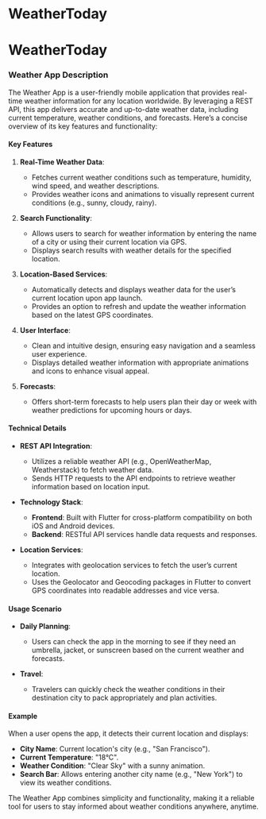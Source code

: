 # WeatherToday
# WeatherToday
### Weather App Description

The Weather App is a user-friendly mobile application that provides real-time weather information for any location worldwide. By leveraging a REST API, this app delivers accurate and up-to-date weather data, including current temperature, weather conditions, and forecasts. Here’s a concise overview of its key features and functionality:

#### Key Features

1. **Real-Time Weather Data**:
   - Fetches current weather conditions such as temperature, humidity, wind speed, and weather descriptions.
   - Provides weather icons and animations to visually represent current conditions (e.g., sunny, cloudy, rainy).

2. **Search Functionality**:
   - Allows users to search for weather information by entering the name of a city or using their current location via GPS.
   - Displays search results with weather details for the specified location.

3. **Location-Based Services**:
   - Automatically detects and displays weather data for the user’s current location upon app launch.
   - Provides an option to refresh and update the weather information based on the latest GPS coordinates.

4. **User Interface**:
   - Clean and intuitive design, ensuring easy navigation and a seamless user experience.
   - Displays detailed weather information with appropriate animations and icons to enhance visual appeal.

5. **Forecasts**:
   - Offers short-term forecasts to help users plan their day or week with weather predictions for upcoming hours or days.

#### Technical Details

- **REST API Integration**:
  - Utilizes a reliable weather API (e.g., OpenWeatherMap, Weatherstack) to fetch weather data.
  - Sends HTTP requests to the API endpoints to retrieve weather information based on location input.

- **Technology Stack**:
  - **Frontend**: Built with Flutter for cross-platform compatibility on both iOS and Android devices.
  - **Backend**: RESTful API services handle data requests and responses.

- **Location Services**:
  - Integrates with geolocation services to fetch the user’s current location.
  - Uses the Geolocator and Geocoding packages in Flutter to convert GPS coordinates into readable addresses and vice versa.

#### Usage Scenario

- **Daily Planning**:
  - Users can check the app in the morning to see if they need an umbrella, jacket, or sunscreen based on the current weather and forecasts.

- **Travel**:
  - Travelers can quickly check the weather conditions in their destination city to pack appropriately and plan activities.

#### Example

When a user opens the app, it detects their current location and displays:
- **City Name**: Current location's city (e.g., "San Francisco").
- **Current Temperature**: "18°C".
- **Weather Condition**: "Clear Sky" with a sunny animation.
- **Search Bar**: Allows entering another city name (e.g., "New York") to view its weather conditions.

The Weather App combines simplicity and functionality, making it a reliable tool for users to stay informed about weather conditions anywhere, anytime.
